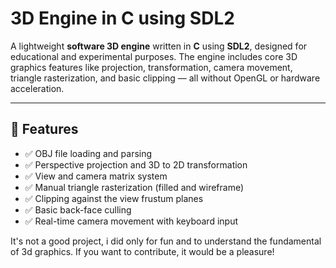 # 3D Engine in C using SDL2

A lightweight **software 3D engine** written in **C** using **SDL2**, designed for educational and experimental purposes. The engine includes core 3D graphics features like projection, transformation, camera movement, triangle rasterization, and basic clipping — all without OpenGL or hardware acceleration.

---

## 🚀 Features

- ✅ OBJ file loading and parsing
- ✅ Perspective projection and 3D to 2D transformation
- ✅ View and camera matrix system
- ✅ Manual triangle rasterization (filled and wireframe)
- ✅ Clipping against the view frustum planes
- ✅ Basic back-face culling
- ✅ Real-time camera movement with keyboard input


It's not a good project, i did only for fun and to understand the fundamental of 3d graphics. If you want to contribute, it 
would be a pleasure!
